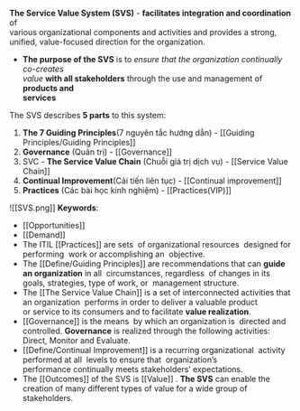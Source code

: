 **The Service Value System (SVS)** - **facilitates integration and coordination** of  
various organizational components and activities and provides a strong, unified, value-focused direction for the organization.

- **The purpose of the SVS** is to *ensure that the organization continually co-creates  
value* **with all stakeholders** through the use and management of **products and  
services**

The SVS describes **5 parts** to this system:
1. **The 7 Guiding Principles**(7 nguyên tắc hướng dẫn) - [[Guiding Principles/Guiding Principles]]
2. **Governance** (Quản trị) - [[Governance]]
3. SVC - **The Service Value Chain** (Chuỗi giá trị dịch vụ) -  [[Service Value Chain]]
4. **Continual Improvement**(Cải tiến liên tục) - [[Continual improvement]]
5. **Practices** (Các bài học kinh nghiệm) - [[Practices(VIP)]]

![[SVS.png]]
**Keywords**:
- [[Opportunities]]
- [[Demand]]
- The ITIL [[Practices]] are sets  of organizational resources  designed for performing  work or accomplishing an  objective.
- The [[Define/Guiding Principles]] are recommendations that can **guide an organization** in all  circumstances, regardless  of changes in its goals, strategies, type of work, or  management structure.
- The [[The Service Value Chain]] is a set of interconnected activities that an organization  performs in order to deliver a valuable product or service to its consumers and to facilitate **value realization**. 
- [[Governance]] is the means  by which an organization is  directed and controlled. **Governance** is realized through the following activities: Direct, Monitor and Evaluate.
- [[Define/Continual Improvement]] is a recurring organizational  activity performed at all  levels to ensure that  organization’s performance continually meets stakeholders’ expectations.
- The [[Outcomes]] of the SVS is [[Value]] . **The SVS** can enable the creation of many different types of value for a wide group of stakeholders.